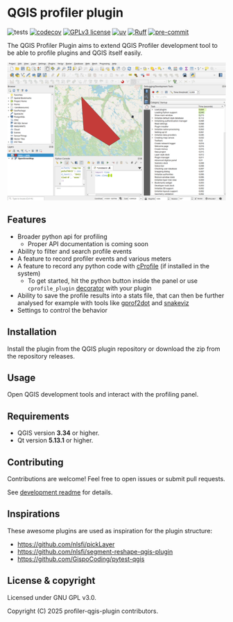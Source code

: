 # QGIS profiler plugin

![tests](https://github.com/Joonalai/profiler-qgis-plugin/workflows/Tests/badge.svg)
[![codecov](https://codecov.io/gh/Joonalai/profiler-qgis-plugin/branch/main/graph/badge.svg?token=D1RUB69MUM)](https://codecov.io/gh/Joonalai/profiler-qgis-plugin)
[![GPLv3 license](https://img.shields.io/badge/License-GPLv3-blue.svg)](http://perso.crans.org/besson/LICENSE.html)
[![uv](https://img.shields.io/endpoint?url=https://raw.githubusercontent.com/astral-sh/uv/main/assets/badge/v0.json)](https://github.com/astral-sh/uv)
[![Ruff](https://img.shields.io/endpoint?url=https://raw.githubusercontent.com/astral-sh/ruff/main/assets/badge/v2.json)](https://github.com/astral-sh/ruff)
[![pre-commit](https://img.shields.io/badge/pre--commit-enabled-brightgreen?logo=pre-commit&logoColor=white)](https://github.com/pre-commit/pre-commit)

The QGIS Profiler Plugin aims to extend QGIS Profiler development tool
to be able to profile plugins and QGIS itself easily.

![profiling.gif](docs/profiling.gif?raw=True "Profiling")

## Features

* Broader python api for profiling
  * Proper API documentation is coming soon
* Ability to filter and search profile events
* A feature to record profiler events and various meters
* A feature to record any python code with [cProfile](https://docs.python.org/3/library/profile.html#module-cProfile)
  (if installed in the system)
  * To get started, hit the python button inside
   the panel or use `cprofile_plugin` [decorator](src/qgis_profiler/decorators.py)
   with your plugin
* Ability to save the profile results into a stats file, that can then be further
  analysed for example with tools like [gprof2dot](https://github.com/jrfonseca/gprof2dot)
  and [snakeviz](https://jiffyclub.github.io/snakeviz/#snakeviz)
* Settings to control the behavior

## Installation

Install the plugin from the QGIS plugin repository
or download the zip from the repository releases.

## Usage

Open QGIS development tools and interact with the profiling panel.

## Requirements

* QGIS version **3.34** or higher.
* Qt version **5.13.1** or higher.

## Contributing

Contributions are welcome! Feel free to open issues or submit pull requests.

See [development readme](docs/DEVELOPMENT.md) for details.

## Inspirations

These awesome plugins are used as inspiration for the plugin structure:

* <https://github.com/nlsfi/pickLayer>
* <https://github.com/nlsfi/segment-reshape-qgis-plugin>
* <https://github.com/GispoCoding/pytest-qgis>

## License & copyright

Licensed under GNU GPL v3.0.

Copyright (C) 2025 profiler-qgis-plugin contributors.
